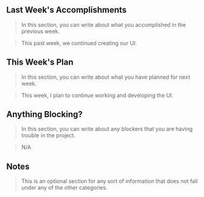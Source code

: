 ## Last Week's Accomplishments

> In this section, you can write about what you accomplished in the previous week.

> This past week, we continued creating our UI.

## This Week's Plan

> In this section, you can write about what you have planned for next week.

> This week, I plan to continue working and developing the UI.

## Anything Blocking?

> In this section, you can write about any blockers that you are having trouble in the project.

> N/A

## Notes

> This is an optional section for any sort of information that does not fall under any of the other categories.
